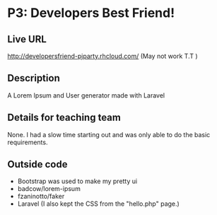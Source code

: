 
# P3: Developers Best Friend!

## Live URL
http://developersfriend-pjparty.rhcloud.com/
(May not work T.T )

## Description
A Lorem Ipsum and User generator made with Laravel

## Details for teaching team
None. I had a slow time starting out and was only able to do the basic requirements. 

## Outside code
* Bootstrap was used to make my pretty ui
* badcow/lorem-ipsum
* fzaninotto/faker
* Laravel (I also kept the CSS from the "hello.php" page.)
